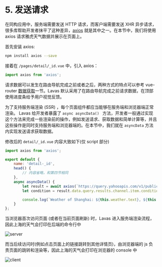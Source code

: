 # 5. 发送请求

在同构应用中，服务端需要发送 HTTP 请求，而客户端需要发送 XHR 异步请求，很多库帮助开发者抹平了这种差异，[axios](https://github.com/axios/axios) 就是其中之一。在本节中，我们将使用 axios 请求雅虎天气数据并展示在页面上。

首先安装 axios:
```bash
npm install axios --save
```

接着在 `/pages/detail/_id.vue` 中，引入 axios：
```javascript
import axios from 'axios';
```

请求数据可以发生在路由导航完成之前或者之后，两种方式的特点可以参考 vue-router [数据获取](https://router.vuejs.org/zh-cn/advanced/data-fetching.html)一节。Lavas 默认采用了在路由导航完成之前请求数据，在顶部使用进度条给予用户视觉反馈。

为了支持服务端渲染 (SSR) ，每个页面组件都应当能够在服务端和浏览器端正常渲染。 Lavas 给开发者暴露了 `async asyncData() ` 方法，开发者一般通过实现这个方法来完成一些渲染前的操作，例如发送请求、获取数据和简单计算等，并且这些操作是同时支持服务端和浏览器端的。在本节中，我们就在 `asyncData` 方法内实现发送请求获取数据。

修改后的 `detail/_id.vue` 内容大致如下(仅 script 部分)

```javascript
import axios from 'axios';

export default {
    name: 'detail-_id',
    head() {
        // 内容省略，和第四节相同
    },
    async asyncData() {
        let result = await axios(`https://query.yahooapis.com/v1/public/yql?q=select%20item.condition%20from%20weather.forecast%20where%20woeid%20%3D%202151849&format=json&env=store%3A%2F%2Fdatatables.org%2Falltableswithkeys`);
        let condition = result.data.query.results.channel.item.condition;

        console.log(`Weather of Shanghai: ${this.weather.text}, ${this.weather.temp}°F`);
    }
};
```

当浏览器首次访问页面 (或者在当前页面刷新) 时，Lavas 进入服务端渲染流程，因此上海的天气会打印在后端的命令行中

![server](http://boscdn.bpc.baidu.com/assets/lavas/codelab/lavas-axios-server-2.png)

而当后续访问时(例如点击页面上的链接跳转到其他详情页)，由浏览器端的 js 负责页面的跳转和渲染等，因此上海的天气会打印在浏览器的 console 中

![client](http://boscdn.bpc.baidu.com/assets/lavas/codelab/lavas-axios-client-2.png)
